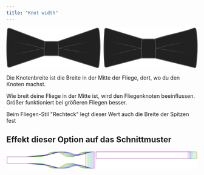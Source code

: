 ```yaml
---
title: "Knot width"
---
```


![Knotenbreite](knotwidth.svg)

Die Knotenbreite ist die Breite in der Mitte der Fliege, dort, wo du den Knoten machst.

Wie breit deine Fliege in der Mitte ist, wird den Fliegenknoten beeinflussen. Größer funktioniert bei größeren Fliegen besser.

<Note>

Beim Fliegen-Stil "Rechteck" legt dieser Wert auch die Breite der Spitzen fest

</Note>

## Effekt dieser Option auf das Schnittmuster

![Dieses Bild zeigt den Effekt dieser Option, indem es mehrere Varianten überlagert, die einen anderen Wert für diese Option haben](benjamin_knotwidth_sample.svg "Effekt dieser Option auf das Schnittmuster")
